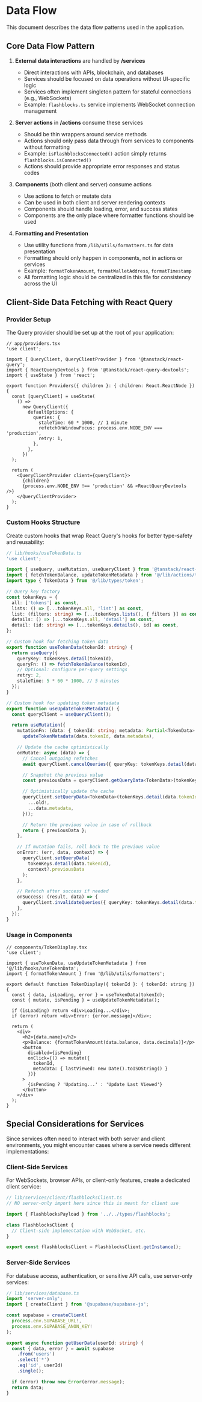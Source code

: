 # Data Flow

This document describes the data flow patterns used in the application.

## Core Data Flow Pattern

1. **External data interactions** are handled by **/services**

   - Direct interactions with APIs, blockchain, and databases
   - Services should be focused on data operations without UI-specific logic
   - Services often implement singleton pattern for stateful connections (e.g., WebSockets)
   - Example: `flashblocks.ts` service implements WebSocket connection management

2. **Server actions** in **/actions** consume these services

   - Should be thin wrappers around service methods
   - Actions should only pass data through from services to components without formatting
   - Example: `isFlashblocksConnected()` action simply returns `flashblocks.isConnected()`
   - Actions should provide appropriate error responses and status codes

3. **Components** (both client and server) consume actions

   - Use actions to fetch or mutate data
   - Can be used in both client and server rendering contexts
   - Components should handle loading, error, and success states
   - Components are the only place where formatter functions should be used

4. **Formatting and Presentation**
   - Use utility functions from `/lib/utils/formatters.ts` for data presentation
   - Formatting should only happen in components, not in actions or services
   - Example: `formatTokenAmount`, `formatWalletAddress`, `formatTimestamp`
   - All formatting logic should be centralized in this file for consistency across the UI

## Client-Side Data Fetching with React Query

### Provider Setup

The Query provider should be set up at the root of your application:

```tsx
// app/providers.tsx
'use client';

import { QueryClient, QueryClientProvider } from '@tanstack/react-query';
import { ReactQueryDevtools } from '@tanstack/react-query-devtools';
import { useState } from 'react';

export function Providers({ children }: { children: React.ReactNode }) {
  const [queryClient] = useState(
    () =>
      new QueryClient({
        defaultOptions: {
          queries: {
            staleTime: 60 * 1000, // 1 minute
            refetchOnWindowFocus: process.env.NODE_ENV === 'production',
            retry: 1,
          },
        },
      })
  );

  return (
    <QueryClientProvider client={queryClient}>
      {children}
      {process.env.NODE_ENV !== 'production' && <ReactQueryDevtools />}
    </QueryClientProvider>
  );
}
```

### Custom Hooks Structure

Create custom hooks that wrap React Query's hooks for better type-safety and reusability:

```typescript
// lib/hooks/useTokenData.ts
'use client';

import { useQuery, useMutation, useQueryClient } from '@tanstack/react-query';
import { fetchTokenBalance, updateTokenMetadata } from '@/lib/actions/tokenActions';
import type { TokenData } from '@/lib/types/token';

// Query key factory
const tokenKeys = {
  all: ['tokens'] as const,
  lists: () => [...tokenKeys.all, 'list'] as const,
  list: (filters: string) => [...tokenKeys.lists(), { filters }] as const,
  details: () => [...tokenKeys.all, 'detail'] as const,
  detail: (id: string) => [...tokenKeys.details(), id] as const,
};

// Custom hook for fetching token data
export function useTokenData(tokenId: string) {
  return useQuery({
    queryKey: tokenKeys.detail(tokenId),
    queryFn: () => fetchTokenBalance(tokenId),
    // Optional: configure per-query settings
    retry: 2,
    staleTime: 5 * 60 * 1000, // 5 minutes
  });
}

// Custom hook for updating token metadata
export function useUpdateTokenMetadata() {
  const queryClient = useQueryClient();

  return useMutation({
    mutationFn: (data: { tokenId: string; metadata: Partial<TokenData> }) =>
      updateTokenMetadata(data.tokenId, data.metadata),

    // Update the cache optimistically
    onMutate: async (data) => {
      // Cancel outgoing refetches
      await queryClient.cancelQueries({ queryKey: tokenKeys.detail(data.tokenId) });

      // Snapshot the previous value
      const previousData = queryClient.getQueryData<TokenData>(tokenKeys.detail(data.tokenId));

      // Optimistically update the cache
      queryClient.setQueryData<TokenData>(tokenKeys.detail(data.tokenId), (old) => ({
        ...old!,
        ...data.metadata,
      }));

      // Return the previous value in case of rollback
      return { previousData };
    },

    // If mutation fails, roll back to the previous value
    onError: (err, data, context) => {
      queryClient.setQueryData(
        tokenKeys.detail(data.tokenId),
        context?.previousData
      );
    },

    // Refetch after success if needed
    onSuccess: (result, data) => {
      queryClient.invalidateQueries({ queryKey: tokenKeys.detail(data.tokenId) });
    },
  });
}
```

### Usage in Components

```tsx
// components/TokenDisplay.tsx
'use client';

import { useTokenData, useUpdateTokenMetadata } from '@/lib/hooks/useTokenData';
import { formatTokenAmount } from '@/lib/utils/formatters';

export default function TokenDisplay({ tokenId }: { tokenId: string }) {
  const { data, isLoading, error } = useTokenData(tokenId);
  const { mutate, isPending } = useUpdateTokenMetadata();

  if (isLoading) return <div>Loading...</div>;
  if (error) return <div>Error: {error.message}</div>;

  return (
    <div>
      <h2>{data.name}</h2>
      <p>Balance: {formatTokenAmount(data.balance, data.decimals)}</p>
      <button
        disabled={isPending}
        onClick={() => mutate({
          tokenId,
          metadata: { lastViewed: new Date().toISOString() }
        })}
      >
        {isPending ? 'Updating...' : 'Update Last Viewed'}
      </button>
    </div>
  );
}
```

## Special Considerations for Services

Since services often need to interact with both server and client environments, you might encounter cases where a service needs different implementations:

### Client-Side Services

For WebSockets, browser APIs, or client-only features, create a dedicated client service:

```typescript
// lib/services/client/flashblocksClient.ts
// NO server-only import here since this is meant for client use

import { FlashblocksPayload } from '../../types/flashblocks';

class FlashblocksClient {
  // Client-side implementation with WebSocket, etc.
}

export const flashblocksClient = FlashblocksClient.getInstance();
```

### Server-Side Services

For database access, authentication, or sensitive API calls, use server-only services:

```typescript
// lib/services/database.ts
import 'server-only';
import { createClient } from '@supabase/supabase-js';

const supabase = createClient(
  process.env.SUPABASE_URL!,
  process.env.SUPABASE_ANON_KEY!
);

export async function getUserData(userId: string) {
  const { data, error } = await supabase
    .from('users')
    .select('*')
    .eq('id', userId)
    .single();

  if (error) throw new Error(error.message);
  return data;
}
```
